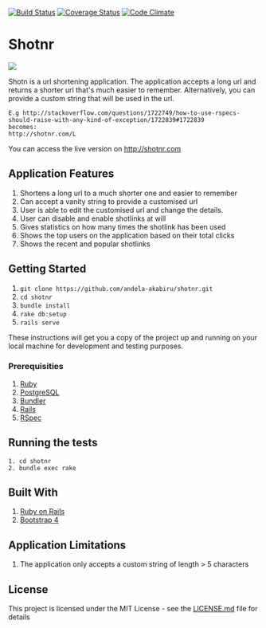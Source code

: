 [![Build Status](https://travis-ci.org/andela-akabiru/shotnr.svg?branch=master)](https://travis-ci.org/andela-akabiru/shotnr) [![Coverage Status](https://coveralls.io/repos/github/andela-akabiru/shotnr/badge.svg?branch=master)](https://coveralls.io/github/andela-akabiru/shotnr?branch=master) [![Code Climate](https://codeclimate.com/github/andela-akabiru/shotnr/badges/gpa.svg)](https://codeclimate.com/github/andela-akabiru/shotnr)

# Shotnr

![](https://www.dropbox.com/s/aq4fxsoj5r64m2w/Screen%20Shot%202016-05-19%20at%209.18.39%20AM.png?raw=1)

Shotn is a url shortening application.
The application accepts a long url and returns a shorter url that's much easier to remember.
Alternatively, you can provide a custom string that will be used in the url.

    E.g http://stackoverflow.com/questions/1722749/how-to-use-rspecs-should-raise-with-any-kind-of-exception/1722839#1722839
    becomes:
    http://shotnr.com/L

You can access the live version on http://shotnr.com

## Application Features

  1. Shortens a long url to a much shorter one and easier to remember
  2. Can accept a vanity string to provide a customised url
  3. User is able to edit the customised url and change the details.
  4. User can disable and enable shotlinks at will
  5. Gives statistics on how many times the shotlink has been used
  6. Shows the top users on the application based on their total clicks
  7. Shows the recent and popular shotlinks

## Getting Started

  1. `git clone https://github.com/andela-akabiru/shotnr.git`
  2. `cd shotnr`
  3. `bundle install`
  4. `rake db:setup`
  5. `rails serve`

These instructions will get you a copy of the project up and running on your local machine for development and testing purposes.

### Prerequisities

  1. [Ruby](https://github.com/rbenv/rbenv)
  2. [PostgreSQL](http://www.postgresql.org/download/macosx/)
  3. [Bundler](http://bundler.io/)
  4. [Rails](http://guides.rubyonrails.org/getting_started.html#installing-rails)
  5. [RSpec](http://rspec.info/)

## Running the tests
    1. cd shotnr
    2. bundle exec rake


## Built With

  1. [Ruby on Rails](https://github.com/rails/rails)
  2. [Bootstrap 4](https://github.com/twbs/bootstrap/tree/v4-dev)

## Application Limitations

  1. The application only accepts a custom string of length > 5 characters

## License

This project is licensed under the MIT License - see the [LICENSE.md](https://opensource.org/licenses/MIT) file for details
